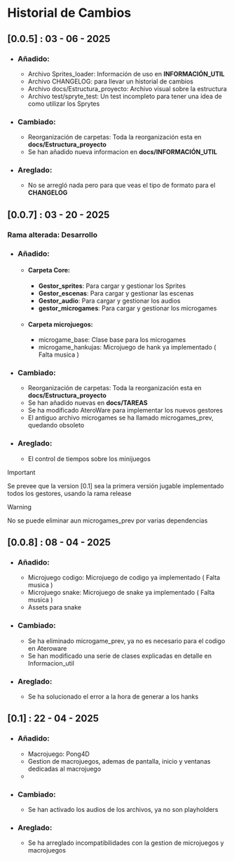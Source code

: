 # Historial de Cambios

## [0.0.5] :  03 - 06 - 2025
- ### **Añadido**: 
  - Archivo Sprites_loader: Información de uso en **INFORMACIÓN_UTIL**
  - Archivo CHANGELOG: para llevar un historial de cambios
  - Archivo docs/Estructura_proyecto: Archivo visual sobre la estructura
  - Archivo test/spryte_test: Un test incompleto para tener una idea de como utilizar los Sprytes

- ### **Cambiado**:
  - Reorganización de carpetas: Toda la reorganización esta en **docs/Estructura_proyecto**
  - Se han añadido nueva informacion en **docs/INFORMACIÓN_UTIL**

- ### **Areglado**:
  - No se arregló nada pero para que veas el tipo de formato para el **CHANGELOG**


## [0.0.7] : 03 - 20 - 2025
### Rama alterada: Desarrollo
- ### **Añadido**:
  - #### Carpeta Core:
    - **Gestor_sprites**: Para cargar y gestionar los Sprites
    - **Gestor_escenas**: Para cargar y gestionar las escenas
    - **Gestor_audio**: Para cargar y gestionar los audios
    - **gestor_microgames**: Para cargar y gestionar los microgames
  
  - #### Carpeta microjuegos:
    - microgame_base: Clase base para los microgames
    - microgame_hankujas: Microjuego de hank ya implementado ( Falta musica )

- ### **Cambiado**:
  - Reorganización de carpetas: Toda la reorganización esta en **docs/Estructura_proyecto**
  - Se han añadido nuevas en **docs/TAREAS**
  - Se ha modificado AteroWare para implementar los nuevos gestores
  - El antiguo archivo microgames se ha llamado microgames_prev, quedando obsoleto

- ### **Areglado**:
  - El control de tiempos sobre los minijuegos

> [!IMPORTANT]
> Se prevee que la version [0.1] sea la primera versión jugable implementado todos los gestores, usando la rama release

> [!WARNING]
> No se puede eliminar aun microgames_prev por varias dependencias


## [0.0.8] :  08 - 04 - 2025
- ### **Añadido**:
  - Microjuego codigo: Microjuego de codigo ya implementado ( Falta musica )
  - Microjuego snake: Microjuego de snake ya implementado ( Falta musica )
  - Assets para snake
  
- ### **Cambiado**:
  - Se ha eliminado microgame_prev, ya no es necesario para el codigo en Ateroware
  - Se han modificado una serie de clases explicadas en detalle en Informacion_util

- ### **Areglado**:
  - Se ha solucionado el error a la hora de generar a los hanks



## [0.1] :  22 - 04 - 2025
- ### **Añadido**:
  - Macrojuego: Pong4D
  - Gestion de macrojuegos, ademas de pantalla, inicio y ventanas dedicadas al macrojuego
  - 
  
- ### **Cambiado**:
  - Se han activado los audios de los archivos, ya no son playholders
  
- ### **Areglado**:
  - Se ha arreglado incompatibilidades con la gestion de microjuegos y macrojuegos